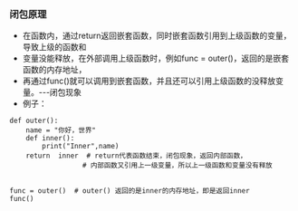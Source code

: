 ### 闭包原理

- 在函数内，通过return返回嵌套函数，同时嵌套函数引用到上级函数的变量，导致上级的函数和
- 变量没能释放，在外部调用上级函数时，例如func = outer()，返回的是嵌套函数的内存地址，
- 再通过func()就可以调用到嵌套函数，并且还可以引用上级函数的没释放变量。---闭包现象
- 例子：
```shell script
def outer():
    name = "你好，世界"
    def inner():
        print("Inner",name)
    return  inner  # return代表函数结束，闭包现象，返回内部函数，
                  # 内部函数又引用上一级变量，所以上一级函数和变量没有释放


func = outer()  # outer() 返回的是inner的内存地址，即是返回inner
func()

```
